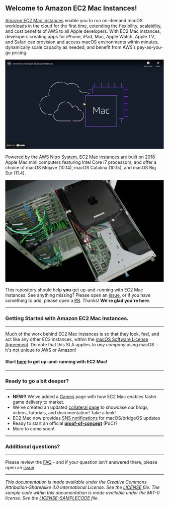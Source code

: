## **Welcome to Amazon EC2 Mac Instances!**

[Amazon EC2 Mac Instances](https://aws.amazon.com/mac) enable you to run on-demand macOS workloads in the cloud for the first time, extending the flexibility, scalability, and cost benefits of AWS to all Apple developers. With EC2 Mac instances, developers creating apps for iPhone, iPad, Mac, Apple Watch, Apple TV, and Safari can provision and access macOS environments within minutes, dynamically scale capacity as needed, and benefit from AWS’s pay-as-you-go pricing.

<a href="http://www.youtube.com/watch?feature=player_embedded&v=d0FulqrjHkk
" target="_blank"><img src="img/animated_explainer_preview.png" width="800"
alt="YouTube preview of animated Amazon EC2 Mac explainer video"/></a>

Powered by the [AWS Nitro System](https://aws.amazon.com/ec2/nitro/), EC2 Mac instances are built on 2018 Apple Mac mini computers featuring Intel Core i7 processors, and offer a choice of macOS Mojave (10.14), macOS Catalina (10.15), and macOS Big Sur (11.4). 

<img src="img/nitro-mac-full-image.png" width="800" alt="A 2018 Mac Mini inside a rack sled, connected to the AWS Nitro System via Thunderbolt 3">

This repository should help **you** get up-and-running with EC2 Mac Instances. See anything missing? Please open an [issue](https://github.com/aws-samples/amazon-ec2-mac-getting-started/issues/new/choose), or if you have something to add, please open a [PR](https://github.com/aws-samples/amazon-ec2-mac-getting-started/compare). Thanks! **We're glad you're here**.


---
### **Getting Started with Amazon EC2 Mac Instances.**
---

Much of the work behind EC2 Mac instances is so that they look, feel, and act like any other EC2 instances, within the [macOS Software License Agreement](https://www.apple.com/legal/sla/docs/macOSBigSur.pdf). Do note that this SLA applies to *any company* using macOS - it's not unique to AWS or Amazon! 

#### **Start [here](ec2-macos.md) to get up-and-running with EC2 Mac!**

---
### **Ready to go a bit deeper?**
---

* **NEW!!** We've added a [Games](games.md) page with how EC2 Mac enables faster game delivery to market.
* We've created an updated [collateral page](collateral.md) to showcase our blogs, videos, tutorials, and documentation! Take a look!
* EC2 Mac now provides [SNS notifications](https://docs.aws.amazon.com/AWSEC2/latest/UserGuide/ec2-mac-instances.html#subscribe-notifications) for macOS/bridgeOS updates
* Ready to start an official [**proof-of-concept**](poc.md) (PoC)?
* More to come soon!
 
---
### **Additional questions?**
---

Please review the [FAQ](faq.md) - and if your question isn't answered there, please open an [issue](https://github.com/aws-samples/amazon-ec2-mac-getting-started/issues/new/choose).

---
_This documentation is made available under the Creative Commons Attribution-ShareAlike 4.0 International License. See the [LICENSE](LICENSE) file. The sample code within this documentation is made available under the MIT-0 license. See the [LICENSE-SAMPLECODE](LICENSE-SAMPLECODE) file._
